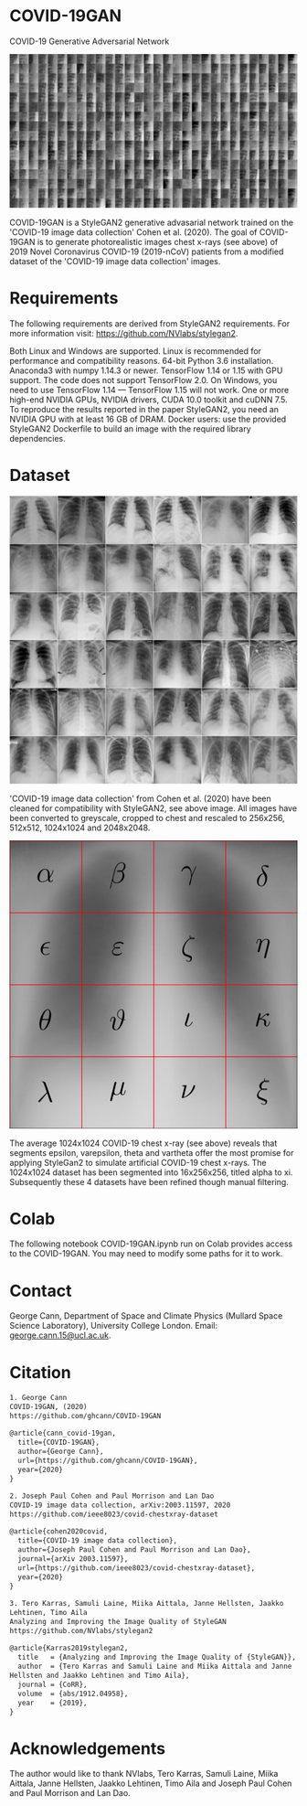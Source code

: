 # COVID-19GAN
COVID-19 Generative Adversarial Network 

![Teaser image](./fakes000096.jpg)

COVID-19GAN is a StyleGAN2 generative advasarial network trained on the 'COVID-19 image data collection' Cohen et al. (2020). The goal of COVID-19GAN is to generate photorealistic images chest x-rays (see above) of 2019 Novel Coronavirus COVID-19 (2019-nCoV) patients from a modified dataset of the 'COVID-19 image data collection' images. 

# Requirements

The following requirements are derived from StyleGAN2 requirements. For more information visit: https://github.com/NVlabs/stylegan2. 

Both Linux and Windows are supported.
Linux is recommended for performance and compatibility reasons.
64-bit Python 3.6 installation. 
Anaconda3 with numpy 1.14.3 or newer.
TensorFlow 1.14 or 1.15 with GPU support. 
The code does not support TensorFlow 2.0.
On Windows, you need to use TensorFlow 1.14 — TensorFlow 1.15 will not work.
One or more high-end NVIDIA GPUs, NVIDIA drivers, CUDA 10.0 toolkit and cuDNN 7.5. 
To reproduce the results reported in the paper StyleGAN2, you need an NVIDIA GPU with at least 16 GB of DRAM.
Docker users: use the provided StyleGAN2 Dockerfile to build an image with the required library dependencies.

# Dataset 

![Teaser image](./grid5.png)

'COVID-19 image data collection' from Cohen et al. (2020) have been cleaned for compatibility with StyleGAN2, see above image. All images have been converted to greyscale, cropped to chest and rescaled to 256x256, 512x512, 1024x1024 and 2048x2048. 

![Teaser image](./average_grid_clear_title.jpg)

The average 1024x1024 COVID-19 chest x-ray (see above) reveals that segments epsilon, varepsilon, theta and vartheta offer the most promise for applying StyleGan2 to simulate artificial COVID-19 chest x-rays. The 1024x1024 dataset has been segmented into 16x256x256, titled alpha to xi. Subsequently these 4 datasets have been refined though manual filtering. 

# Colab
The following notebook COVID-19GAN.ipynb run on Colab provides access to the COVID-19GAN. You may need to modify some paths for it to work. 


# Contact
George Cann, Department of Space and Climate Physics (Mullard Space Science Laboratory), University College London.
Email: george.cann.15@ucl.ac.uk. 

# Citation
```
1. George Cann
COVID-19GAN, (2020)
https://github.com/ghcann/COVID-19GAN
```

```
@article{cann_covid-19gan,
  title={COVID-19GAN},
  author={George Cann},
  url={https://github.com/ghcann/COVID-19GAN},
  year={2020}
}
```

```
2. Joseph Paul Cohen and Paul Morrison and Lan Dao
COVID-19 image data collection, arXiv:2003.11597, 2020
https://github.com/ieee8023/covid-chestxray-dataset
```
```
@article{cohen2020covid,
  title={COVID-19 image data collection},
  author={Joseph Paul Cohen and Paul Morrison and Lan Dao},
  journal={arXiv 2003.11597},
  url={https://github.com/ieee8023/covid-chestxray-dataset},
  year={2020}
}
```

```
3. Tero Karras, Samuli Laine, Miika Aittala, Janne Hellsten, Jaakko Lehtinen, Timo Aila
Analyzing and Improving the Image Quality of StyleGAN
https://github.com/NVlabs/stylegan2
```

```
@article{Karras2019stylegan2,
  title   = {Analyzing and Improving the Image Quality of {StyleGAN}},
  author  = {Tero Karras and Samuli Laine and Miika Aittala and Janne Hellsten and Jaakko Lehtinen and Timo Aila},
  journal = {CoRR},
  volume  = {abs/1912.04958},
  year    = {2019},
}
```

# Acknowledgements

The author would like to thank NVlabs, Tero Karras, Samuli Laine, Miika Aittala, Janne Hellsten, Jaakko Lehtinen, Timo Aila and Joseph Paul Cohen and Paul Morrison and Lan Dao. 
